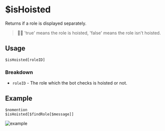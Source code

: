 # $isHoisted
Returns if a role is displayed separately.
> 🧙‍♂️ 'true' means the role is hoisted, 'false' means the role isn't hoisted.

## Usage
```
$isHoisted[roleID]
```

### Breakdown
- `roleID` - The role which the bot checks is hoisted or not.

## Example
```
$nomention
$isHoisted[$findRole[$message]]
```

![example](https://user-images.githubusercontent.com/69215413/126853587-2be4d152-7254-4424-9fa0-5ab1d93837f7.png)
